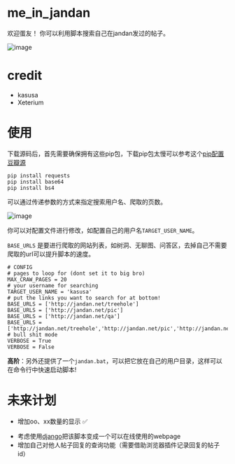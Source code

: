 # me_in_jandan
欢迎蛋友！
你可以利用脚本搜索自己在jandan发过的帖子。
<!-- ![image](https://user-images.githubusercontent.com/49443405/169438781-1489c4ed-0405-4712-b8ca-9f9d5bf9b768.png) -->
![image](https://user-images.githubusercontent.com/49443405/169491375-e97f0eda-088a-4b21-947c-579d5e3f4798.png)

# credit
- kasusa 
- Xeterium


# 使用
下载源码后，首先需要确保拥有这些pip包，下载pip包太慢可以参考这个[pip配置豆瓣源](https://kasusa.github.io/hugo/posts/pip%E9%85%8D%E7%BD%AE%E6%BA%90/)
```
pip install requests
pip install base64
pip install bs4
```
可以通过传递参数的方式来指定搜索用户名、爬取的页数。

![image](https://user-images.githubusercontent.com/49443405/169511417-82041e87-7ea8-4907-8e20-0ca450c804b6.png)


你可以对配置文件进行修改，如配置自己的用户名`TARGET_USER_NAME`。

`BASE_URLS` 是要进行爬取的网站列表，如树洞、无聊图、问答区，去掉自己不需要爬取的url可以提升脚本的速度。
```
# CONFIG
# pages to loop for (dont set it to big bro)
MAX_CRAW_PAGES = 20
# your username for searching
TARGET_USER_NAME = 'kasusa'
# put the links you want to search for at bottom!
BASE_URLS = ['http://jandan.net/treehole']
BASE_URLS = ['http://jandan.net/pic']
BASE_URLS = ['http://jandan.net/qa']
BASE_URLS = ['http://jandan.net/treehole','http://jandan.net/pic','http://jandan.net/qa']
# bull shit mode
VERBOSE = True
VERBOSE = False
```
**高阶**：另外还提供了一个`jandan.bat`，可以把它放在自己的用户目录，这样可以在命令行中快速启动脚本!

# 未来计划
- 增加oo、xx数量的显示 ✅
<!-- - 使用 [pyscript](https://pyscript.net/) 把该脚本变成一个可以在线使用的webpage ❌(该计划不可行，pyscript不能使用requests库） -->
- 考虑使用[django](https://github.com/Jason-Oleana/How-to-run-a-python-script-by-clicking-on-an-html-button)把该脚本变成一个可以在线使用的webpage
- 增加自己对他人帖子回复的查询功能（需要借助浏览器插件记录回复的帖子id）
